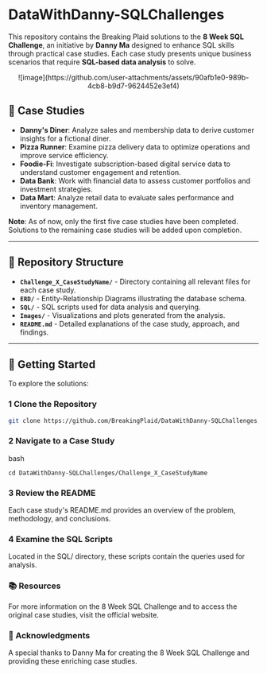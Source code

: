 # DataWithDanny-SQLChallenges

This repository contains the Breaking Plaid solutions to the **8 Week SQL Challenge**, an initiative by **Danny Ma** designed to enhance SQL skills through practical case studies. Each case study presents unique business scenarios that require **SQL-based data analysis** to solve.

<p align="center">
![image](https://github.com/user-attachments/assets/90afb1e0-989b-4cb8-b9d7-9624452e3ef4)
</p>

## 📌 Case Studies

- **Danny's Diner**: Analyze sales and membership data to derive customer insights for a fictional diner.
- **Pizza Runner**: Examine pizza delivery data to optimize operations and improve service efficiency.
- **Foodie-Fi**: Investigate subscription-based digital service data to understand customer engagement and retention.
- **Data Bank**: Work with financial data to assess customer portfolios and investment strategies.
- **Data Mart**: Analyze retail data to evaluate sales performance and inventory management.

**Note**: As of now, only the first five case studies have been completed. Solutions to the remaining case studies will be added upon completion.

---

## 📂 Repository Structure

- **`Challenge_X_CaseStudyName/`** - Directory containing all relevant files for each case study.
- **`ERD/`** - Entity-Relationship Diagrams illustrating the database schema.
- **`SQL/`** - SQL scripts used for data analysis and querying.
- **`Images/`** - Visualizations and plots generated from the analysis.
- **`README.md`** - Detailed explanations of the case study, approach, and findings.

---

## 🚀 Getting Started

To explore the solutions:

### 1️ Clone the Repository
```bash
git clone https://github.com/BreakingPlaid/DataWithDanny-SQLChallenges.git
```

### 2️ Navigate to a Case Study
bash
```
cd DataWithDanny-SQLChallenges/Challenge_X_CaseStudyName
```

### 3️ Review the README
Each case study's README.md provides an overview of the problem, methodology, and conclusions.

### 4️ Examine the SQL Scripts
Located in the SQL/ directory, these scripts contain the queries used for analysis.

### 📚 Resources
For more information on the 8 Week SQL Challenge and to access the original case studies, visit the official website.

### 🙌 Acknowledgments
A special thanks to Danny Ma for creating the 8 Week SQL Challenge and providing these enriching case studies.
